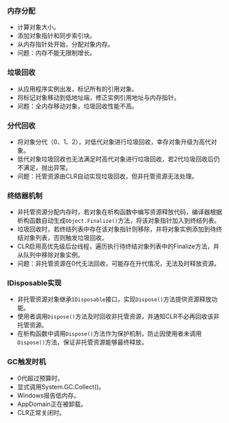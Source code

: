 ### 内存分配
- 计算对象大小。
- 添加对象指针和同步索引块。
- 从内存指针处开始，分配对象内存。
- 问题：内存不能无限制增长。

### 垃圾回收
- 从应用程序实例出发，标记所有的引用对象。
- 将标记对象移动到低地址端，修正实例引用地址与内存指针。
- 问题：全内存移动对象，垃圾回收性能不高。

### 分代回收
- 将对象分代（0、1、2），对低代对象进行垃圾回收，幸存对象升级为高代对象。
- 低代对象垃圾回收也无法满足时高代对象进行垃圾回收，若2代垃圾回收后仍不满足，抛出异常。
- 问题：托管资源由CLR自动实现垃圾回收，但非托管资源无法处理。

### 终结器机制
- 非托管资源分配内存时，若对象在析构函数中编写资源释放代码，编译器根据析构函数自动生成`Object.Finalize()`方法，将该对象指针加入到终结列表。
- 垃圾回收时，若终结列表中存在该对象指针则移除，并将对象实例添加到待终结对象列表，否则触发垃圾回收。
- CLR启用高优先级后台线程，遍历执行待终结对象列表中的Finalize方法，并从队列中移除对象实例。
- 问题：非托管资源在0代无法回收，可能存在升代情况，无法及时释放资源。

### IDisposable实现
- 非托管资源对象继承`IDisposable`接口，实现`Dispose()`方法提供资源释放功能。
- 使用者调用`Dispose()`方法及时回收非托管资源，并通知CLR不必再回收该非托管资源。
- 在析构函数中调用`Dispose()`方法作为保护机制，防止因使用者未调用`Dispose()`方法，保证非托管资源能够最终释放。

### GC触发时机
- 0代超过预算时。
- 显式调用System.GC.Collect()。
- Windows报告低内存。
- AppDomain正在被卸载。
- CLR正常关闭时。
